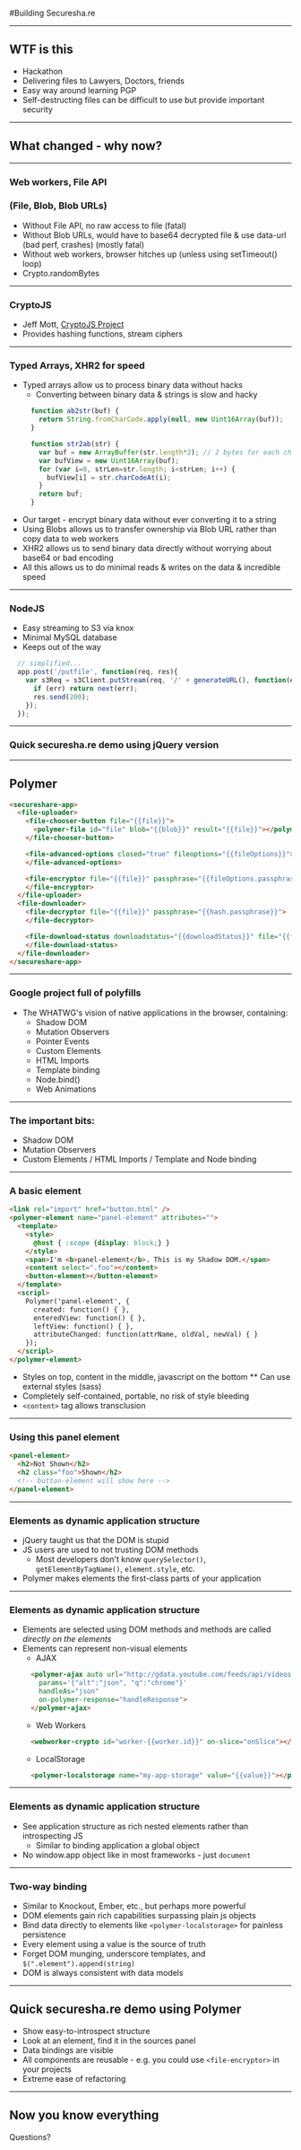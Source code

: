 #Building Securesha.re

---

## WTF is this
  * Hackathon
  * Delivering files to Lawyers, Doctors, friends
  * Easy way around learning PGP
  * Self-destructing files can be difficult to use but provide important security

---

## What changed - why now?

---

### Web workers, File API 
### (File, Blob, Blob URLs)
  * Without File API, no raw access to file (fatal)
  * Without Blob URLs, would have to base64 decrypted file & use data-url (bad perf, crashes) (mostly fatal)
  * Without web workers, browser hitches up (unless using setTimeout() loop)
  * Crypto.randomBytes

---

### CryptoJS
  * Jeff Mott, [CryptoJS Project](https://code.google.com/p/crypto-js/)
  * Provides hashing functions, stream ciphers

---

### Typed Arrays, XHR2 for speed
  * Typed arrays allow us to process binary data without hacks
    * Converting between binary data & strings is slow and hacky
    ```javascript
      function ab2str(buf) {
        return String.fromCharCode.apply(null, new Uint16Array(buf));
      }

      function str2ab(str) {
        var buf = new ArrayBuffer(str.length*2); // 2 bytes for each char
        var bufView = new Uint16Array(buf);
        for (var i=0, strLen=str.length; i<strLen; i++) {
          bufView[i] = str.charCodeAt(i);
        }
        return buf;
      }
    ```
  * Our target - encrypt binary data without ever converting it to a string
  * Using Blobs allows us to transfer ownership via Blob URL rather than copy data to web workers
  * XHR2 allows us to send binary data directly without worrying about base64 or bad encoding
  * All this allows us to do minimal reads & writes on the data & incredible speed

---

### NodeJS
  * Easy streaming to S3 via knox
  * Minimal MySQL database
  * Keeps out of the way

```javascript
  // simplified...
  app.post('/putfile', function(req, res){
    var s3Req = s3Client.putStream(req, '/' + generateURL(), function(err, s3Res){
      if (err) return next(err);
      res.send(200);
    });
  });
```
  

---

### Quick securesha.re demo using jQuery version

---

## Polymer

```html
<secureshare-app>
  <file-uploader>
    <file-chooser-button file="{{file}}">
      <polymer-file id="file" blob="{{blob}}" result="{{file}}"></polymer-file>
    </file-chooser-button>

    <file-advanced-options closed="true" fileoptions="{{fileOptions}}">
    </file-advanced-options>

    <file-encryptor file="{{file}}" passphrase="{{fileOptions.passphrase}}">
    </file-encryptor>
  </file-uploader>
  <file-downloader>
    <file-decryptor file="{{file}}" passphrase="{{hash.passphrase}}">
    </file-decryptor>

    <file-download-status downloadstatus="{{downloadStatus}}" file="{{file}}">
    </file-download-status>
  </file-downloader>
</secureshare-app>
```

---

### Google project full of polyfills
  * The WHATWG's vision of native applications in the browser, containing:
    * Shadow DOM 
    * Mutation Observers
    * Pointer Events
    * Custom Elements
    * HTML Imports
    * Template binding
    * Node.bind()
    * Web Animations

---

### The important bits:
  * Shadow DOM
  * Mutation Observers
  * Custom Elements / HTML Imports / Template and Node binding

---

### A basic element

```html
<link rel="import" href="button.html" />
<polymer-element name="panel-element" attributes="">
  <template>
    <style>
      @host { :scope {display: block;} }
    </style>
    <span>I'm <b>panel-element</b>. This is my Shadow DOM.</span>
    <content select=".foo"></content>
    <button-element></button-element>
  </template>
  <scripl>
    Polymer('panel-element', {
      created: function() { },
      enteredView: function() { },
      leftView: function() { },
      attributeChanged: function(attrName, oldVal, newVal) { }
    });
  </scripl>
</polymer-element>
```

* Styles on top, content in the middle, javascript on the bottom
  ** Can use external styles (sass)
* Completely self-contained, portable, no risk of style bleeding
* `<content>` tag allows transclusion

---

### Using this panel element

```html
<panel-element>
  <h2>Not Shown</h2>
  <h2 class="foo">Shown</h2>
  <!-- button-element will show here -->
</panel-element>
```

---

### Elements as dynamic application structure
  * jQuery taught us that the DOM is stupid
  * JS users are used to not trusting DOM methods
    * Most developers don't know `querySelector()`, `getElementByTagName()`, `element.style`, etc.
  * Polymer makes elements the first-class parts of your application


---

### Elements as dynamic application structure

* Elements are selected using DOM methods and methods are called *directly on the elements*
* Elements can represent non-visual elements
  * AJAX
  ```html
    <polymer-ajax auto url="http://gdata.youtube.com/feeds/api/videos/" 
      params='{"alt":"json", "q":"chrome"}'
      handleAs="json"
      on-polymer-response="handleResponse">
    </polymer-ajax>
  ```
  * Web Workers
  ```html
    <webworker-crypto id="worker-{{worker.id}}" on-slice="onSlice"></webworker-crypto>
  ```
  * LocalStorage
  ```html
    <polymer-localstorage name="my-app-storage" value="{{value}}"></polymer-localstorage>
  ```

---

### Elements as dynamic application structure

* See application structure as rich nested elements rather than introspecting JS
  * Similar to binding application a global object
* No window.app object like in most frameworks - just `document`

---

### Two-way binding 
  * Similar to Knockout, Ember, etc., but perhaps more powerful
  * DOM elements gain rich capabilities surpassing plain js objects
  * Bind data directly to elements like `<polymer-localstorage>` for painless persistence
  * Every element using a value is the source of truth
  * Forget DOM munging, underscore templates, and `$(".element").append(string)`
  * DOM is always consistent with data models

---

## Quick securesha.re demo using Polymer
  * Show easy-to-introspect structure
  * Look at an element, find it in the sources panel
  * Data bindings are visible
  * All components are reusable - e.g. you could use `<file-encryptor>` in your projects
  * Extreme ease of refactoring

---

## Now you know everything
   Questions? 

